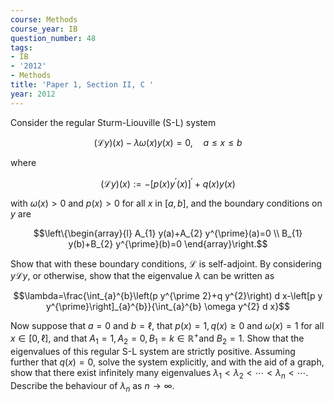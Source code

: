 ```yaml
---
course: Methods
course_year: IB
question_number: 48
tags:
- IB
- '2012'
- Methods
title: 'Paper 1, Section II, C '
year: 2012
---
```




Consider the regular Sturm-Liouville (S-L) system

$$(\mathcal{L} y)(x)-\lambda \omega(x) y(x)=0, \quad a \leqslant x \leqslant b$$

where

$$(\mathcal{L} y)(x):=-\left[p(x) y^{\prime}(x)\right]^{\prime}+q(x) y(x)$$

with $\omega(x)>0$ and $p(x)>0$ for all $x$ in $[a, b]$, and the boundary conditions on $y$ are

$$\left\{\begin{array}{l}
A_{1} y(a)+A_{2} y^{\prime}(a)=0 \\
B_{1} y(b)+B_{2} y^{\prime}(b)=0
\end{array}\right.$$

Show that with these boundary conditions, $\mathcal{L}$ is self-adjoint. By considering $y \mathcal{L} y$, or otherwise, show that the eigenvalue $\lambda$ can be written as

$$\lambda=\frac{\int_{a}^{b}\left(p y^{\prime 2}+q y^{2}\right) d x-\left[p y y^{\prime}\right]_{a}^{b}}{\int_{a}^{b} \omega y^{2} d x}$$

Now suppose that $a=0$ and $b=\ell$, that $p(x)=1, q(x) \geqslant 0$ and $\omega(x)=1$ for all $x \in[0, \ell]$, and that $A_{1}=1, A_{2}=0, B_{1}=k \in \mathbb{R}^{+}$and $B_{2}=1$. Show that the eigenvalues of this regular S-L system are strictly positive. Assuming further that $q(x)=0$, solve the system explicitly, and with the aid of a graph, show that there exist infinitely many eigenvalues $\lambda_{1}<\lambda_{2}<\cdots<\lambda_{n}<\cdots$. Describe the behaviour of $\lambda_{n}$ as $n \rightarrow \infty$.